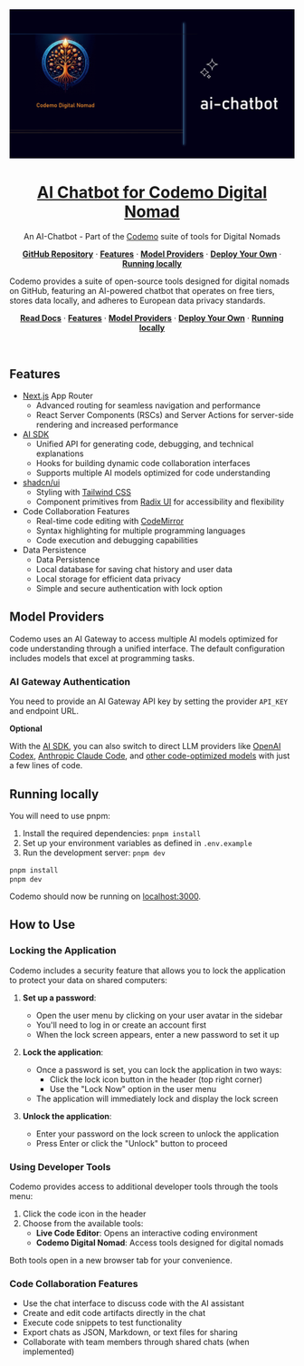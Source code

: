 <a href="https://github.com/gigamaster/ai-chatbot">
  <img alt="AI Chatbot - Codemo Digital Nomad" src="app/(chat)/opengraph-image.png">
  <h1 align="center">AI Chatbot for Codemo Digital Nomad</h1>
</a>

<p align="center">
  An AI-Chatbot - Part of the <a href="https://github.com/gigamaster/codemo">Codemo</a> suite of tools for Digital Nomads
</p>

<p align="center">
  <a href="https://github.com/gigamaster/ai-chatbot"><strong>GitHub Repository</strong></a> ·
  <a href="#features"><strong>Features</strong></a> ·
  <a href="#model-providers"><strong>Model Providers</strong></a> ·
  <a href="#deploy-your-own"><strong>Deploy Your Own</strong></a> ·
  <a href="#running-locally"><strong>Running locally</strong></a>
</p>

Codemo provides a suite of open-source tools designed for digital nomads on GitHub, featuring an AI-powered chatbot that operates on free tiers, stores data locally, and adheres to European data privacy standards.

<p align="center">
  <a href="https://chat-sdk.dev"><strong>Read Docs</strong></a> ·
  <a href="#features"><strong>Features</strong></a> ·
  <a href="#model-providers"><strong>Model Providers</strong></a> ·
  <a href="#deploy-your-own"><strong>Deploy Your Own</strong></a> ·
  <a href="#running-locally"><strong>Running locally</strong></a>
</p>
<br/>

## Features

- [Next.js](https://nextjs.org) App Router
  - Advanced routing for seamless navigation and performance
  - React Server Components (RSCs) and Server Actions for server-side rendering and increased performance
- [AI SDK](https://ai-sdk.dev/docs/introduction)
  - Unified API for generating code, debugging, and technical explanations
  - Hooks for building dynamic code collaboration interfaces
  - Supports multiple AI models optimized for code understanding
- [shadcn/ui](https://ui.shadcn.com)
  - Styling with [Tailwind CSS](https://tailwindcss.com)
  - Component primitives from [Radix UI](https://radix-ui.com) for accessibility and flexibility
- Code Collaboration Features
  - Real-time code editing with [CodeMirror](https://codemirror.net/)
  - Syntax highlighting for multiple programming languages
  - Code execution and debugging capabilities
- Data Persistence
  - Data Persistence
  - Local database for saving chat history and user data
  - Local storage for efficient data privacy
  - Simple and secure authentication with lock option

## Model Providers

Codemo uses an AI Gateway to access multiple AI models optimized for code understanding through a unified interface. The default configuration includes models that excel at programming tasks.

### AI Gateway Authentication

You need to provide an AI Gateway API key by setting the provider `API_KEY` and endpoint URL.

**Optional**  

With the [AI SDK](https://ai-sdk.dev/docs/introduction), you can also switch to direct LLM providers like [OpenAI Codex](https://openai.com/blog/openai-codex), [Anthropic Claude Code](https://anthropic.com), and [other code-optimized models](https://ai-sdk.dev/providers/ai-sdk-providers) with just a few lines of code.

## Running locally

You will need to use pnpm:

1. Install the required dependencies: `pnpm install`
2. Set up your environment variables as defined in `.env.example`
3. Run the development server: `pnpm dev`

```
pnpm install
pnpm dev
```

Codemo should now be running on [localhost:3000](http://localhost:3000).

## How to Use

### Locking the Application

Codemo includes a security feature that allows you to lock the application to protect your data on shared computers:

1. **Set up a password**:
   - Open the user menu by clicking on your user avatar in the sidebar
   - You'll need to log in or create an account first
   - When the lock screen appears, enter a new password to set it up

2. **Lock the application**:
   - Once a password is set, you can lock the application in two ways:
     - Click the lock icon button in the header (top right corner)
     - Use the "Lock Now" option in the user menu
   - The application will immediately lock and display the lock screen

3. **Unlock the application**:
   - Enter your password on the lock screen to unlock the application
   - Press Enter or click the "Unlock" button to proceed

### Using Developer Tools

Codemo provides access to additional developer tools through the tools menu:

1. Click the code icon in the header
2. Choose from the available tools:
   - **Live Code Editor**: Opens an interactive coding environment
   - **Codemo Digital Nomad**: Access tools designed for digital nomads

Both tools open in a new browser tab for your convenience.

### Code Collaboration Features

- Use the chat interface to discuss code with the AI assistant
- Create and edit code artifacts directly in the chat
- Execute code snippets to test functionality
- Export chats as JSON, Markdown, or text files for sharing
- Collaborate with team members through shared chats (when implemented)
